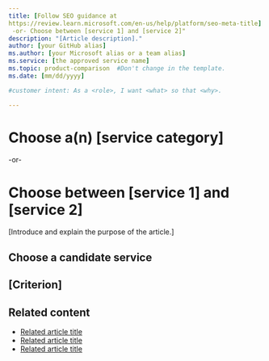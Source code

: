 ```yaml
---
title: [Follow SEO guidance at 
https://review.learn.microsoft.com/en-us/help/platform/seo-meta-title]
 -or- Choose between [service 1] and [service 2]"
description: "[Article description]."
author: [your GitHub alias]
ms.author: [your Microsoft alias or a team alias]
ms.service: [the approved service name]
ms.topic: product-comparison  #Don't change in the template.
ms.date: [mm/dd/yyyy]

#customer intent: As a <role>, I want <what> so that <why>.

---
```


<!-- --------------------------------------

- Use this template with pattern instructions for:

Product Comparison

- Before you sign off or merge:

Remove all comments except the customer intent.

- Feedback:

https://aka.ms/patterns-feedback

-->

# Choose a(n) [service category]

-or-

# Choose between [service 1] and [service 2]

<!-- Required: Article headline - H1

Identify the decision and the products or services
the product comparison applies to.

-->

[Introduce and explain the purpose of the article.]

<!-- Required: Introductory paragraphs (no heading)

Write a brief introduction that can help the user
determine whether the article is relevant for them.

Include the phrase "This article compares the following
services:". Then list the services in a table or unordered
list. 

Include a link to the Overview article for each service.

-->

## Choose a candidate service

<!-- Required: Choose a candidate service - H2

Begin the section with this text:

"This section helps you select the most likely services for
your needs. 

Add a concise decision guide in a flowchart, table, or text.

End the section with this text:

"The result of this section is a starting point for
consideration. Use the following sections to perform
a detailed evaluation of the service to confirm that
it meets your needs."

-->

## [Criterion]

<!-- Required: Criterion sections - H2

In one or more H2 sections, identify and describe
criteria for choosing a product or service.

Begin each section with a short introduction that
defines the criterion.

Consider using a table to summarize how each
service supports each criterion. Use one row for 
each criterion and one column for each service.

--->

## Related content

- [Related article title](link.md)
- [Related article title](link.md)
- [Related article title](link.md)

<!-- Optional: Related content - H2

Consider including a "Related content" H2 section that 
lists links to 1 to 3 articles the user might find helpful.

-->

<!--

Remove all comments except the customer intent
before you sign off or merge to the main branch.

-->
